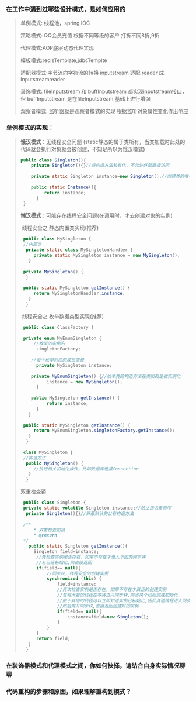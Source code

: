 ### 在工作中遇到过哪些设计模式，是如何应用的

> 单例模式: 线程池，spring IOC
>
> 策略模式: QQ会员充值 根据不同等级的客户 打折不同8折,9折
>
> 代理模式:AOP底层动态代理实现
>
> 模板模式:redisTemplate,jdbcTemplte
>
> 适配器模式:字节流向字符流的转换  inputstream 适配 reader 成inputstreamreader 
>
> 装饰模式: fileInputstream  和 buffInputstream 都实现inputstream接口，但 buffInputstream 是在fileInputstream  基础上进行增强
>
> 观察者模式: 监听器就是观察者模式的实现 根据监听对象属性变化作出响应

### 单例模式的实现：

>  **饿汉模式**：无线程安全问题 (static静态的属于类所有，当类加载时此处的代码就会执行对象就会被创建，不知足所以为饿汉模式) 
>
>  ```java
>  public class Singleton(){
>      private Singleton(){}//将构造方法私有化，不允许外部直接访问
>       
>      private static Singleton instance=new Singleton();//创建类的唯一实例
>       
>      public static Instance(){
>           return instance;
>        }
>   }
>  ```
>  
>**懒汉模式**：可能存在线程安全问题(在调用时，才去创建对象的实例) 
>  
>​	线程安全之 静态内置类实现(推荐)
>  
>```java
>  public class MySingleton {
>  //内部类
>   private static class MySingletonHandler {
>      private static MySingleton instance = new MySingleton();
>    }
>   
>  private MySingleton() {
>   }
>   
>  public static MySingleton getInstance() {
>      return MySingletonHandler.instance;
>    }
>   }
>  ```
>  
>​	线程安全之 枚举数据类型实现(推荐)
>  
>```java
>  public class ClassFactory {
>  
>  private enum MyEnumSingleton {
>      //枚举的实例名
>       singletonFactory;
>    
>     //每个枚举对应的成员变量
>       private MySingleton instance;
>    
>     private MyEnumSingleton() {//枚举类的构造方法在类加载是被实例化  
>           instance = new MySingleton();
>       }
>    
>     public MySingleton getInstance() {
>           return instance;
>       }
>    }
>   
>  public static MySingleton getInstance() {
>      return MyEnumSingleton.singletonFactory.getInstance();
>    }
>   }
>  
>  class MySingleton {
>  //构造方法
>   public MySingleton() {
>      //执行相关初始化操作，比如数据库连接Connection
>    }
>   } 
>  ```
>  
>双重检查锁
>  
>```java
>  public class Singleton {
>  private static volatile Singleton instance;//防止指令重排序
>   private Singleton(){}//屏蔽默认的公有构造方法
>   
>  /**
>      * 双重检查加锁
>      * @return
>  */
>    public static Singleton getInstance(){
>      Singleton field=instance;
>       //先检查实例是否存在，如果不存在才进入下面的同步块
>       //若已经初始化,则直接返回
>       if(field== null){
>           //同步块，线程安全的创建实例
>           synchronized (this) {
>               field=instance;
>               //再次检查实例是否存在，如果不存在才真正的创建实例
>               //若有大量的线程在等待进入同步块,则当某个线程完成初始化,
>               //由于其他的线程可以立即知道实例已初始化,因此其他线程进入同步块会什么也不做
>               //然后离开同步块,直接返回创建好的实例
>               if(field== null){
>                   instance=field=new Singleton();
>               }
>           }
>       }
>       return field;
>    }
>   }
>  ```



### 在装饰器模式和代理模式之间，你如何抉择，请结合自身实际情况聊聊

### 代码重构的步骤和原因，如果理解重构到模式？
